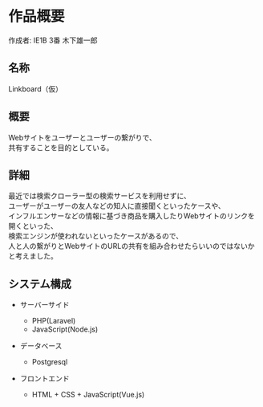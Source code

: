 # 作品概要
作成者: IE1B  3番 木下雄一郎
## 名称
Linkboard（仮）

## 概要
Webサイトをユーザーとユーザーの繋がりで、  
共有することを目的としている。  

## 詳細
最近では検索クローラー型の検索サービスを利用せずに、  
ユーザーがユーザーの友人などの知人に直接聞くといったケースや、    
インフルエンサーなどの情報に基づき商品を購入したりWebサイトのリンクを開くといった、  
検索エンジンが使われないといったケースがあるので、  
人と人の繋がりとWebサイトのURLの共有を組み合わせたらいいのではないかと考えました。

## システム構成
* サーバーサイド
  * PHP(Laravel)
  * JavaScript(Node.js)

* データベース
  * Postgresql

* フロントエンド
  * HTML + CSS + JavaScript(Vue.js)